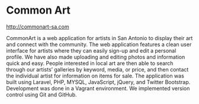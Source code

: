 Common Art
===

http://commonart-sa.com

CommonArt is a web application for artists in San Antonio to display their art and connect with the community. The web application features a clean user interface for artists where they can easily sign-up and edit a personal profile. We have also made uploading and editing photos and information quick and easy. People interested in local art are then able to search through our artists’ galleries by keyword, media, or price, and then contact the individual artist for information on items for sale. The application was built using Laravel, PHP, MYSQL, JavaScript, jQuery, and Twitter Bootstrap. Development was done in a Vagrant environment. We implemented version control using Git and GitHub.
